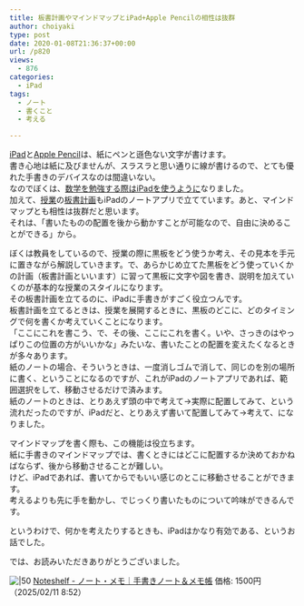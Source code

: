 ```yaml
---
title: 板書計画やマインドマップとiPad+Apple Pencilの相性は抜群
author: choiyaki
type: post
date: 2020-01-08T21:36:37+00:00
url: /p820
views:
  - 876
categories:
  - iPad
tags:
  - ノート
  - 書くこと
  - 考える

---
```

[iPad][1]と[Apple Pencil][2]は、紙にペンと遜色ない文字が書けます。  
書き心地は紙に及びませんが、スラスラと思い通りに線が書けるので、とても優れた手書きのデバイスなのは間違いない。  
なのでぼくは、[数学を勉強する際はiPadを使うように][3]なりました。  
加えて、[授業][4]の[板書計画][5]もiPadのノートアプリで立てています。あと、マインドマップとも相性は抜群だと思います。  
それは、「書いたものの配置を後から動かすことが可能なので、自由に決めることができる」から。

ぼくは教員をしているので、授業の際に黒板をどう使うか考え、その見本を手元に置きながら解説していきます。で、あらかじめ立てた黒板をどう使っていくかの計画（板書計画といいます）に習って黒板に文字や図を書き、説明を加えていくのが基本的な授業のスタイルになります。  
その板書計画を立てるのに、iPadに手書きがすごく役立つんです。  
板書計画を立てるときは、授業を展開するときに、黒板のどこに、どのタイミングで何を書くか考えていくことになります。  
「ここにこれを書こう、で、その後、ここにこれを書く。いや、さっきのはやっぱりこの位置の方がいいかな」みたいな、書いたことの配置を変えたくなるときが多々あります。  
紙のノートの場合、そういうときは、一度消しゴムで消して、同じのを別の場所に書く、ということになるのですが、これがiPadのノートアプリであれば、範囲選択をして、移動させるだけで済みます。  
紙のノートのときは、とりあえず頭の中で考えて→実際に配置してみて、という流れだったのですが、iPadだと、とりあえず書いて配置してみて→考えて、になりました。

マインドマップを書く際も、この機能は役立ちます。  
紙に手書きのマインドマップでは、書くときにはどこに配置するか決めておかねばならず、後から移動させることが難しい。  
けど、iPadであれば、書いてからでもいい感じのとこに移動させることができます。  
考えるよりも先に手を動かし、でじっくり書いたものについて吟味ができるんです。

というわけで、何かを考えたりするときも、iPadはかなり有効である、というお話でした。

では、お読みいただきありがとうございました。

![|50](https://is1-ssl.mzstatic.com/image/thumb/Purple211/v4/5e/31/36/5e313685-3ad8-42b9-70de-29309a868a90/AppIcon-0-0-1x_U007emarketing-0-0-0-8-0-0-sRGB-0-0-85-220.png/512x512bb.png)
[Noteshelf - ノート・メモ｜手書きノート＆メモ帳](https://apps.apple.com/jp/app/noteshelf-%E3%83%8E%E3%83%BC%E3%83%88-%E3%83%A1%E3%83%A2-%E6%89%8B%E6%9B%B8%E3%81%8D%E3%83%8E%E3%83%BC%E3%83%88-%E3%83%A1%E3%83%A2%E5%B8%B3/id1271086060?uo=4)
価格: 1500円（2025/02/11 8:52）

 [1]: https://scrapbox.io/choiyaki-hondana/iPad
 [2]: https://scrapbox.io/choiyaki-hondana/Apple_Pencil
 [3]: https://choiyaki.com/?p=634
 [4]: https://scrapbox.io/choiyaki-hondana/%E6%8E%88%E6%A5%AD
 [5]: https://scrapbox.io/choiyaki-hondana/%E6%9D%BF%E6%9B%B8%E8%A8%88%E7%94%BB